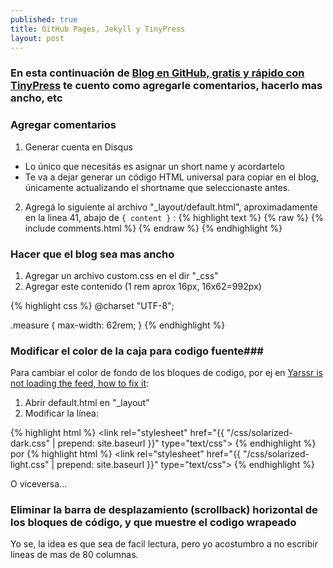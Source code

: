 ```yaml
---
published: true
title: GitHub Pages, Jekyll y TinyPress
layout: post
---
```


### En esta continuación de [Blog en GitHub, gratis y rápido con TinyPress][3] te cuento como agregarle comentarios, hacerlo mas ancho, etc

### Agregar comentarios
1. Generar cuenta en Disqus
+ Lo único que necesitás es asignar un short name y acordartelo
+ Te va a dejar generar un código HTML universal para copiar en el blog, únicamente actualizando el shortname que seleccionaste antes.
2. Agregá lo siguiente al archivo "_layout/default.html", aproximadamente en la linea 41, abajo de `{ content }` :
{% highlight text %}
{% raw %}
{% include comments.html %}
{% endraw %}
{% endhighlight %}

### Hacer que el blog sea mas ancho

1. Agregar un archivo custom.css en el dir "_css"
2. Agregar este contenido (1 rem aprox 16px, 16x62=992px)

{% highlight css %}
@charset "UTF-8";

.measure {
  max-width: 62rem;
}
{% endhighlight %}

### Modificar el color de la caja para codigo fuente###
Para cambiar el color de fondo de los bloques de codigo, por ej en [Yarssr is not loading the feed, how to fix it][2]:

1. Abrir default.html en "_layout"
2. Modificar la línea:

{% highlight html %}
    <link rel="stylesheet" href="{{ "/css/solarized-dark.css" | prepend: site.baseurl }}" type="text/css">
{% endhighlight %}
por
{% highlight html %}
    <link rel="stylesheet" href="{{ "/css/solarized-light.css" | prepend: site.baseurl }}" type="text/css">
{% endhighlight %}

O viceversa...

### Eliminar la barra de desplazamiento (scrollback) horizontal de los bloques de código, y que muestre el codigo wrapeado
Yo se, la idea es que sea de facil lectura, pero yo acostumbro a no escribir lineas de mas de 80 columnas.


[1]: https://raw.githubusercontent.com/emmanuel-galindo/emmanuel-galindo.github.io/master/_includes/comments.html
[2]: http://emmanuel-galindo.github.io/2016/04/14/yarssr-is-not-loading-the-feed-how-to-fix-it.html]
[3]: http://emmanuel-galindo.github.io/2016/04/15/blog-en-github-gratis-y-r-pido-con-tinypress.html
